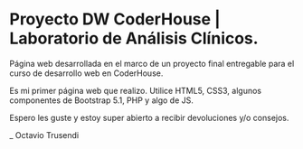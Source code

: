 # Proyecto DW CoderHouse | Laboratorio de Análisis Clínicos.

Página web desarrollada en el marco de un proyecto final entregable para el curso de desarrollo web en CoderHouse.

Es mi primer página web que realizo. Utilice HTML5, CSS3, algunos componentes de Bootstrap 5.1, PHP y algo de JS.

Espero les guste y estoy super abierto a recibir devoluciones y/o consejos.

_ Octavio Trusendi
